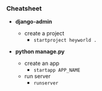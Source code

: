 
### Cheatsheet

- **django-admin**
    - create a project 
        - ```startproject heyworld .```


- **python manage.py**
    - create an app
        - ```startapp APP_NAME```
    - run server 
        - ```runserver```